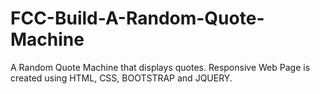 # FCC-Build-A-Random-Quote-Machine

A Random Quote Machine that displays quotes.
Responsive Web Page is created using HTML, CSS, BOOTSTRAP and JQUERY.


